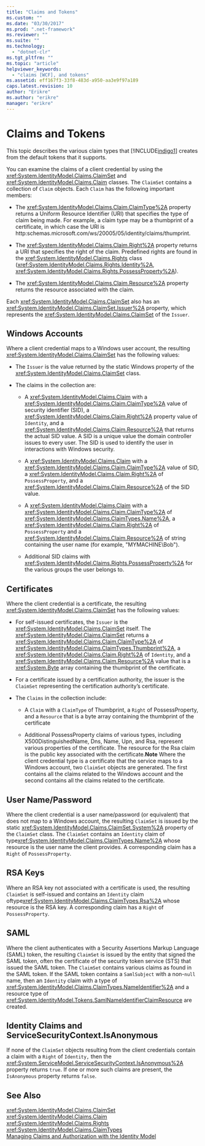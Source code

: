```yaml
---
title: "Claims and Tokens"
ms.custom: ""
ms.date: "03/30/2017"
ms.prod: ".net-framework"
ms.reviewer: ""
ms.suite: ""
ms.technology: 
  - "dotnet-clr"
ms.tgt_pltfrm: ""
ms.topic: "article"
helpviewer_keywords: 
  - "claims [WCF], and tokens"
ms.assetid: eff167f3-33f8-483d-a950-aa3e9f97a189
caps.latest.revision: 10
author: "Erikre"
ms.author: "erikre"
manager: "erikre"
---
```

# Claims and Tokens
This topic describes the various claim types that [!INCLUDE[indigo1](../../../../includes/indigo1-md.md)] creates from the default tokens that it supports.  
  
 You can examine the claims of a client credential by using the <xref:System.IdentityModel.Claims.ClaimSet> and <xref:System.IdentityModel.Claims.Claim> classes. The `ClaimSet` contains a collection of `Claim` objects. Each `Claim` has the following important members:  
  
-   The <xref:System.IdentityModel.Claims.Claim.ClaimType%2A> property returns a Uniform Resource Identifier (URI) that specifies the type of claim being made. For example, a claim type may be a thumbprint of a certificate, in which case the URI is http:schemas.microsoft.com/ws/20005/05/identity/claims/thumprint.  
  
-   The <xref:System.IdentityModel.Claims.Claim.Right%2A> property returns a URI that specifies the right of the claim. Predefined rights are found in the <xref:System.IdentityModel.Claims.Rights> class (<xref:System.IdentityModel.Claims.Rights.Identity%2A>,  <xref:System.IdentityModel.Claims.Rights.PossessProperty%2A>).  
  
-   The <xref:System.IdentityModel.Claims.Claim.Resource%2A> property returns the resource associated with the claim.  
  
 Each <xref:System.IdentityModel.Claims.ClaimSet> also has an <xref:System.IdentityModel.Claims.ClaimSet.Issuer%2A> property, which represents the <xref:System.IdentityModel.Claims.ClaimSet> of the `Issuer`.  
  
## Windows Accounts  
 Where a client credential maps to a Windows user account, the resulting <xref:System.IdentityModel.Claims.ClaimSet> has the following values:  
  
-   The `Issuer` is the value returned by the static Windows property of the <xref:System.IdentityModel.Claims.ClaimSet> class.  
  
-   The claims in the collection are:  
  
    -   A <xref:System.IdentityModel.Claims.Claim> with a <xref:System.IdentityModel.Claims.Claim.ClaimType%2A> value of security identifier (SID), a <xref:System.IdentityModel.Claims.Claim.Right%2A> property value of `Identity`, and a <xref:System.IdentityModel.Claims.Claim.Resource%2A> that returns the actual SID value. A SID is a unique value the domain controller issues to every user. The SID is used to identify the user in interactions with Windows security.  
  
    -   A <xref:System.IdentityModel.Claims.Claim> with a <xref:System.IdentityModel.Claims.Claim.ClaimType%2A> value of SID, a <xref:System.IdentityModel.Claims.Claim.Right%2A> of `PossessProperty`, and a <xref:System.IdentityModel.Claims.Claim.Resource%2A> of the SID value.  
  
    -   A <xref:System.IdentityModel.Claims.Claim> with a <xref:System.IdentityModel.Claims.Claim.ClaimType%2A> of <xref:System.IdentityModel.Claims.ClaimTypes.Name%2A>, a <xref:System.IdentityModel.Claims.Claim.Right%2A> of `PossessProperty` and a <xref:System.IdentityModel.Claims.Claim.Resource%2A> of string containing the user name (for example, "MYMACHINE\Bob").  
  
    -   Additional SID claims with <xref:System.IdentityModel.Claims.Rights.PossessProperty%2A> for the various groups the user belongs to.  
  
## Certificates  
 Where the client credential is a certificate, the resulting <xref:System.IdentityModel.Claims.ClaimSet> has the following values:  
  
-   For self-issued certificates, the `Issuer` is the <xref:System.IdentityModel.Claims.ClaimSet> itself. The <xref:System.IdentityModel.Claims.ClaimSet> returns a <xref:System.IdentityModel.Claims.Claim.ClaimType%2A> of <xref:System.IdentityModel.Claims.ClaimTypes.Thumbprint%2A>, a <xref:System.IdentityModel.Claims.Claim.Right%2A> of `Identity`, and a <xref:System.IdentityModel.Claims.Claim.Resource%2A> value that is a <xref:System.Byte> array containing the thumbprint of the certificate.  
  
-   For a certificate issued by a certification authority, the issuer is the `ClaimSet` representing the certification authority’s certificate.  
  
-   The `Claims` in the collection include:  
  
    -   A `Claim` with a `ClaimType` of Thumbprint, a `Right` of PossessProperty, and a `Resource` that is a byte array containing the thumbprint of the certificate  
  
    -   Additional PossessProperty claims of various types, including X500DistinguishedName, Dns, Name, Upn, and Rsa, represent various properties of the certificate. The resource for the Rsa claim is the public key associated with the certificate.**Note** Where the client credential type is a certificate that the service maps to a Windows account, two `ClaimSet` objects are generated. The first contains all the claims related to the Windows account and the second contains all the claims related to the certificate.  
  
## User Name/Password  
 Where the client credential is a user name/password (or equivalent) that does not map to a Windows account, the resulting `ClaimSet` is issued by the static <xref:System.IdentityModel.Claims.ClaimSet.System%2A> property of the `ClaimSet` class. The `ClaimSet` contains an `Identity` claim of type<xref:System.IdentityModel.Claims.ClaimTypes.Name%2A> whose resource is the user name the client provides. A corresponding claim has a `Right` of `PossessProperty`.  
  
## RSA Keys  
 Where an RSA key not associated with a certificate is used, the resulting `ClaimSet` is self-issued and contains an `Identity` claim oftype<xref:System.IdentityModel.Claims.ClaimTypes.Rsa%2A> whose resource is the RSA key. A corresponding claim has a `Right` of `PossessProperty`.  
  
## SAML  
 Where the client authenticates with a Security Assertions Markup Language (SAML) token, the resulting `ClaimSet` is issued by the entity that signed the SAML token, often the certificate of the security token service (STS) that issued the SAML token. The `ClaimSet` contains various claims as found in the SAML token. If the SAML token contains a `SamlSubject` with a non-`null` name, then an `Identity` claim with a type of <xref:System.IdentityModel.Claims.ClaimTypes.NameIdentifier%2A> and a resource type of <xref:System.IdentityModel.Tokens.SamlNameIdentifierClaimResource> are created.  
  
## Identity Claims and ServiceSecurityContext.IsAnonymous  
 If none of the `ClaimSet` objects resulting from the client credentials contain a claim with a `Right` of `Identity,` then the <xref:System.ServiceModel.ServiceSecurityContext.IsAnonymous%2A> property returns `true`. If one or more such claims are present, the `IsAnonymous` property returns `false`.  
  
## See Also  
 <xref:System.IdentityModel.Claims.ClaimSet>   
 <xref:System.IdentityModel.Claims.Claim>   
 <xref:System.IdentityModel.Claims.Rights>   
 <xref:System.IdentityModel.Claims.ClaimTypes>   
 [Managing Claims and Authorization with the Identity Model](../../../../docs/framework/wcf/feature-details/managing-claims-and-authorization-with-the-identity-model.md)

